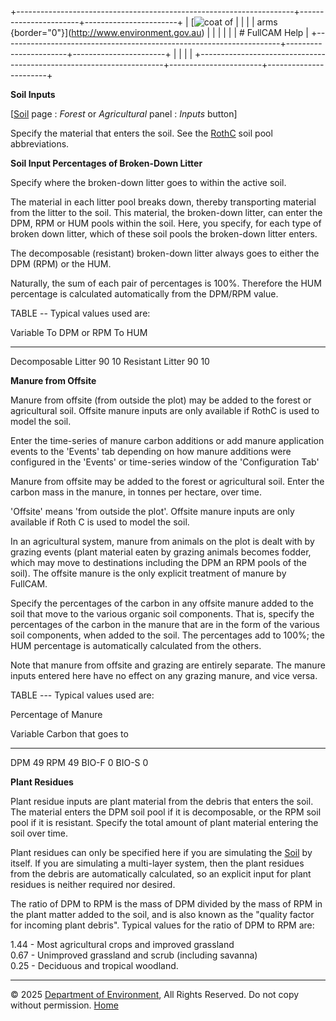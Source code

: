 +---------------------------------------------------------------------+-----------------------+-----------------------+
| [![coat of                                                          |                       | [](index.htm)         |
| arms](imgs/coa_env.png){border="0"}](http://www.environment.gov.au) |                       |                       |
|                                                                     |                       | # FullCAM Help        |
+---------------------------------------------------------------------+-----------------------+-----------------------+
|                                                                     |                       |                       |
+---------------------------------------------------------------------+-----------------------+-----------------------+

**Soil Inputs**

\[[Soil](203_Soil.htm) page : *Forest* or *Agricultural* panel :
*Inputs* button\]

Specify the material that enters the soil. See the
[RothC](114_RothC.htm) soil pool abbreviations.

**Soil Input Percentages of Broken-Down Litter**

Specify where the broken-down litter goes to within the active soil.

The material in each litter pool breaks down, thereby transporting
material from the litter to the soil. This material, the broken-down
litter, can enter the DPM, RPM or HUM pools within the soil. Here, you
specify, for each type of broken down litter, which of these soil pools
the broken-down litter enters.

The decomposable (resistant) broken-down litter always goes to either
the DPM (RPM) or the HUM.

Naturally, the sum of each pair of percentages is 100%. Therefore the
HUM percentage is calculated automatically from the DPM/RPM value.

TABLE -- Typical values used are:

  Variable              To DPM or RPM   To HUM
  --------------------- --------------- --------
  Decomposable Litter   90              10
  Resistant Litter      90              10

**Manure from Offsite**

Manure from offsite (from outside the plot) may be added to the forest
or agricultural soil. Offsite manure inputs are only available if RothC
is used to model the soil.

Enter the time-series of manure carbon additions or add manure
application events to the \'Events\' tab depending on how manure
additions were configured in the \'Events\' or time-series window of the
\'Configuration Tab\'

Manure from offsite may be added to the forest or agricultural soil.
Enter the carbon mass in the manure, in tonnes per hectare, over time.

\'Offsite\' means \'from outside the plot\'. Offsite manure inputs are
only available if Roth C is used to model the soil.

In an agricultural system, manure from animals on the plot is dealt with
by grazing events (plant material eaten by grazing animals becomes
fodder, which may move to destinations including the DPM an RPM pools of
the soil). The offsite manure is the only explicit treatment of manure
by FullCAM.

Specify the percentages of the carbon in any offsite manure added to the
soil that move to the various organic soil components. That is, specify
the percentages of the carbon in the manure that are in the form of the
various soil components, when added to the soil. The percentages add to
100%; the HUM percentage is automatically calculated from the others.

Note that manure from offsite and grazing are entirely separate. The
manure inputs entered here have no effect on any grazing manure, and
vice versa.

TABLE --- Typical values used are:

Percentage of Manure

  Variable   Carbon that goes to
  ---------- ---------------------
  DPM        49
  RPM        49
  BIO-F      0
  BIO-S      0

**Plant Residues**

Plant residue inputs are plant material from the debris that enters the
soil. The material enters the DPM soil pool if it is decomposable, or
the RPM soil pool if it is resistant. Specify the total amount of plant
material entering the soil over time.

Plant residues can only be specified here if you are simulating the
[Soil](203_Soil.htm) by itself. If you are simulating a multi-layer
system, then the plant residues from the debris are automatically
calculated, so an explicit input for plant residues is neither required
nor desired.

The ratio of DPM to RPM is the mass of DPM divided by the mass of RPM in
the plant matter added to the soil, and is also known as the "quality
factor for incoming plant debris". Typical values for the ratio of DPM
to RPM are:

1.44 - Most agricultural crops and improved grassland\
0.67 - Unimproved grassland and scrub (including savanna)\
0.25 - Deciduous and tropical woodland.

------------------------------------------------------------------------

© 2025 [Department of
Environment](http://www.environment.gov.au "Department of Environment"),
All Rights Reserved. Do not copy without permission.
[Home](index.htm "help index")
